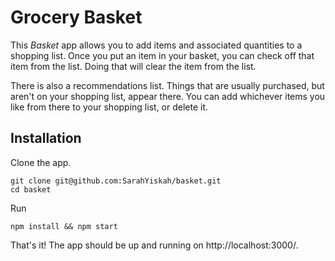 # Grocery Basket

This _Basket_ app allows you to add items and associated quantities to a shopping list. Once you put an item in your basket, you can check off that item from the list. Doing that will clear the item from the list.

There is also a recommendations list. Things that are usually purchased, but aren't on your shopping list, appear there. You can add whichever items you like from there to your shopping list, or delete it.

## Installation

Clone the app.

```
git clone git@github.com:SarahYiskah/basket.git
cd basket
```

Run

```
npm install && npm start
```
That's it! The app should be up and running on http://localhost:3000/.
